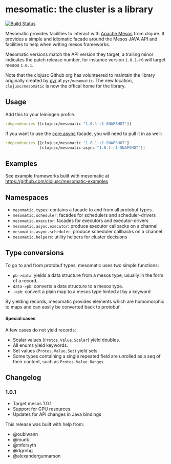 mesomatic: the cluster is a library
===================================

[![Build Status](https://secure.travis-ci.org/clojusc/mesomatic.png)](http://travis-ci.org/clojusc/mesomatic)

Mesomatic provides facilities to interact with [Apache Mesos](http://mesos.apache.org)
from clojure. It provides a simple and idiomatic facade around the Mesos JAVA API and
facilities to help when writing mesos frameworks.

Mesomatic versions match the API version they target, a trailing minor indicates
the patch release number, for instance version `1.0.1-r0` will target mesos `1.0.1`.

Note that the clojusc Github org has volunteered to maintain the library originally
created by [pyr](https://github.com/pyr) at `pyr/mesomatic`. The new location,
`clojusc/mesomatic` is now the offical home for the library.

## Usage

Add this to your leiningen profile.

```clojure
:dependencies [[clojusc/mesomatic "1.0.1-r1-SNAPSHOT"]]
```

If you want to use the [core.async](https://github.com/clojure/core.async) facade,
you will need to pull it in as well:

```clojure
:dependencies [[clojusc/mesomatic "1.0.1-r1-SNAPSHOT"]
               [clojusc/mesomatic-async "1.0.1-r1-SNAPSHOT"]]
```

## Examples

See example frameworks built with mesomatic at 
https://github.com/clojusc/mesomatic-examples
               
## Namespaces

- `mesomatic.types`: contains a facade to and from all protobuf types.
- `mesomatic.scheduler`: facades for schedulers and scheduler-drivers
- `mesomatic.executor`: facades for executors and executor-drivers
- `mesomatic.async.executor`: produce executor callbacks on a channel
- `mesomatic.async.scheduler`: produce scheduler callbacks on a channel
- `mesomatic.helpers`: utility helpers for cluster decisions

## Type conversions

To go to and from protobuf types, mesomatic uses two simple functions:

- `pb->data`: yields a data structure from a mesos type, usually in the form of
              a record.
- `data->pb`: converts a data structure to a mesos type.
- `->pb`: convert a plain map to a mesos type hinted at by a keyword

By yielding records, mesomatic provides elements which are homomorphic to
maps and can easily be converted back to protobuf.

#### Special cases

A few cases do not yield records:

- Scalar values (`Protos.Value.Scalar`) yield doubles.
- All enums yield keywords.
- Set values (`Protos.Value.Set`) yield sets.
- Some types containing a single repeated field are unrolled
  as a seq of their content, such as `Protos.Value.Ranges`.
  
## Changelog

### 1.0.1

- Target mesos 1.0.1
- Support for GPU resources
- Updates for API changes in Java bindings

This release was built with help from:

- @oubiwann
- @munk
- @mforsyth
- @dgrnbg
- @alexandergunnarson






